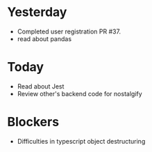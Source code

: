 # Yesterday
- Completed user registration PR #37.
- read about pandas

# Today
- Read about Jest
- Review other's backend code for nostalgify

# Blockers
- Difficulties in typescript object destructuring
